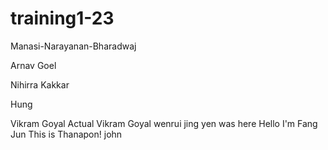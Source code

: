 # training1-23
Manasi-Narayanan-Bharadwaj



Arnav Goel 

Nihirra Kakkar

Hung

Vikram Goyal
Actual Vikram Goyal
wenrui
jing yen was here
Hello I'm Fang Jun 
This is Thanapon!
john

